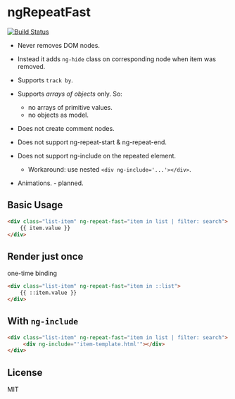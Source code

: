 # ngRepeatFast
[![Build Status](https://travis-ci.org/f-xyz/ng-repeat-fast.svg?branch=master)](https://travis-ci.org/f-xyz/ng-repeat-fast)

* Never removes DOM nodes. 
* Instead it adds `ng-hide` class on corresponding node when item was removed.

* Supports `track by`.
* Supports *arrays of objects* only. So:
    * no arrays of primitive values.
    * no objects as model.
* Does not create comment nodes.
* Does not support ng-repeat-start & ng-repeat-end.
* Does not support ng-include on the repeated element.
    * Workaround: use nested `<div ng-include='...'></div>`.
* Animations. - planned.
    
## Basic Usage
```html
<div class="list-item" ng-repeat-fast="item in list | filter: search">
    {{ item.value }}
</div>
```

## Render just once
one-time binding
```html
<div class="list-item" ng-repeat-fast="item in ::list">
    {{ ::item.value }}
</div>
```

## With `ng-include`
```html
<div class="list-item" ng-repeat-fast="item in list | filter: search">
     <div ng-include="'item-template.html'"></div>
</div>
```

## License
MIT
